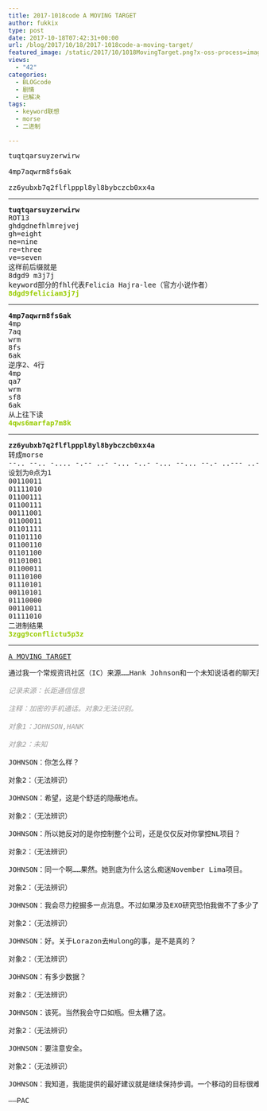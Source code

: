```yaml
---
title: 2017-1018code A MOVING TARGET
author: fukkix
type: post
date: 2017-10-18T07:42:31+00:00
url: /blog/2017/10/18/2017-1018code-a-moving-target/
featured_image: /static/2017/10/1018MovingTarget.png?x-oss-process=image/resize,m_fill,w_700,h_220
views:
  - "42"
categories:
  - BLOGcode
  - 剧情
  - 已解决
tags:
  - keyword联想
  - morse
  - 二进制

---
```

<pre>tuqtqarsuyzerwirw

4mp7aqwrm8fs6ak

zz6yubxb7q2flflpppl8yl8bybczcb0xx4a<!--more--></pre>

* * *

<pre><strong>tuqtqarsuyzerwirw
</strong>ROT13
ghdgdnefhlmrejvej
gh=eight
ne=nine
re=three
ve=seven
这样前后缀就是
8dgd9 m3j7j
keyword部分的fhl代表Felicia Hajra-lee（官方小说作者）<strong>
<span style="color: #99cc00;">8dgd9feliciam3j7j</span></strong></pre>

* * *

<pre><strong>4mp7aqwrm8fs6ak
</strong>4mp
7aq
wrm
8fs
6ak
逆序2、4行
4mp
qa7
wrm
sf8
6ak
从上往下读<strong><span style="color: #99cc00;">
4qws6marfap7m8k</span></strong></pre>

* * *

<pre><strong>zz6yubxb7q2flflpppl8yl8bybczcb0xx4a
</strong>转成morse
--.. --.. -.... -.-- ..- -... -..- -... --... --.- ..--- ..-. .-.. ..-. .-.. .--. .--. .--. .-.. ---.. -.-- .-.. ---.. -... -.-- -... -.-. --.. -.-. -... ----- -..- -..- ....- .- 
设划为0点为1
00110011 
01111010
01100111 
01100111 
00111001
01100011
01101111
01101110
01100110
01101100
01101001
01100011 
01110100 
01110101 
00110101 
01110000
00110011
01111010
二进制结果<strong>
<span style="color: #99cc00;">3zgg9conflictu5p3z</span></strong></pre>

* * *

<pre><a href="http://investigate.ingress.com/2017/10/19/a-moving-target/">A MOVING TARGET</a></pre>

<pre>通过我一个常规资讯社区（IC）来源……Hank Johnson和一个未知说话者的聊天监视……他们讨论了最近关于Lorazon的消息，以及更多……

<span style="color: #999999;"><em>记录来源：长距通信信息</em></span>

<span style="color: #999999;"><em>注释：加密的手机通话。对象2无法识别。</em></span>

<span style="color: #999999;"><em>对象1：JOHNSON,HANK</em></span>

<span style="color: #999999;"><em>对象2：未知</em></span>

JOHNSON：你怎么样？

对象2：（无法辨识）

JOHNSON：希望，这是个舒适的隐蔽地点。

对象2：（无法辨识）

JOHNSON：所以她反对的是你控制整个公司，还是仅仅反对你掌控NL项目？

对象2：（无法辨识）

JOHNSON：同一个啊……果然。她到底为什么这么痴迷November Lima项目。

对象2：（无法辨识）

JOHNSON：我会尽力挖掘多一点消息。不过如果涉及EXO研究恐怕我做不了多少了。

对象2：（无法辨识）

JOHNSON：好。关于Lorazon去Hulong的事，是不是真的？

对象2：（无法辨识）

JOHNSON：有多少数据？

对象2：（无法辨识）

JOHNSON：该死。当然我会守口如瓶。但太糟了这。

对象2：（无法辨识）

JOHNSON：要注意安全。

对象2：（无法辨识）

JOHNSON：我知道，我能提供的最好建议就是继续保持步调。一个移动的目标很难被击中。

——PAC</pre>
